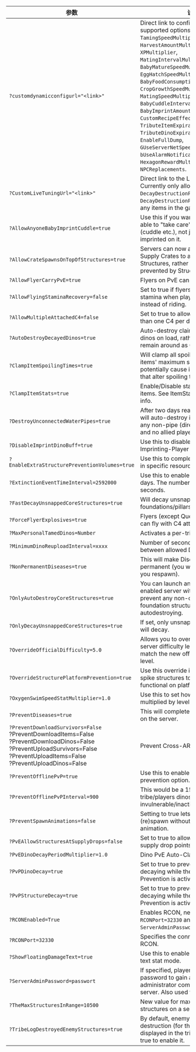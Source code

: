| 参数                                                                                                                                                                                         | 说明                                                                                                                                                                                                                                                                                                                                                                                                                                                                                                                                                                                                                 |
| ------------------------------------------------------------------------------------------------------------------------------------------------------------------------------------------ | ------------------------------------------------------------------------------------------------------------------------------------------------------------------------------------------------------------------------------------------------------------------------------------------------------------------------------------------------------------------------------------------------------------------------------------------------------------------------------------------------------------------------------------------------------------------------------------------------------------------ |
| `?customdynamicconfigurl="<link>"`                                                                                                                                                         | Direct link to config file. Currently supported options include `TamingSpeedMultiplier`, `HarvestAmountMultiplier`, `XPMultiplier`, `MatingIntervalMultiplier`, `BabyMatureSpeedMultiplier`, `EggHatchSpeedMultiplier`, `BabyFoodConsumptionSpeedMultiplier`, `CropGrowthSpeedMultiplier`, `MatingSpeedMultiplier`, `BabyCuddleIntervalMultiplier`, `BabyImprintAmountMultiplier`, `CustomRecipeEffectivenessMultiplier`, `TributeItemExpirationSeconds`, `TributeDinoExpirationSeconds`, `EnableFullDump`, `GUseServerNetSpeedCheck`, `bUseAlarmNotifications`, `HexagonRewardMultiplier`, and `NPCReplacements`. |
| `?CustomLiveTuningUrl="<link>"`                                                                                                                                                            | Direct link to the LiveTuning file. Currently only allows changing `DecayDestructionPeriod` and `DecayDestructionPeriodMultiplier` for any items in the game.                                                                                                                                                                                                                                                                                                                                                                                                                                                      |
| `?AllowAnyoneBabyImprintCuddle=true`                                                                                                                                                       | Use this if you want ANYONE to be able to "take care" of a Baby Dino (cuddle etc.), not just whomever imprinted on it.                                                                                                                                                                                                                                                                                                                                                                                                                                                                                             |
| `?AllowCrateSpawnsOnTopOfStructures=true`                                                                                                                                                  | Servers can now allow from-the-air Supply Crates to appear on top of Structures, rather than being prevented by Structures.                                                                                                                                                                                                                                                                                                                                                                                                                                                                                        |
| `?AllowFlyerCarryPvE=true`                                                                                                                                                                 | Flyers on PvE can carry wild dinos.                                                                                                                                                                                                                                                                                                                                                                                                                                                                                                                                                                                |
| `?AllowFlyingStaminaRecovery=false`                                                                                                                                                        | Set to true if flyers should recover stamina when player is standing on instead of riding.                                                                                                                                                                                                                                                                                                                                                                                                                                                                                                                         |
| `?AllowMultipleAttachedC4=false`                                                                                                                                                           | Set to true to allow attaching more than one C4 per dino.                                                                                                                                                                                                                                                                                                                                                                                                                                                                                                                                                          |
| `?AutoDestroyDecayedDinos=true`                                                                                                                                                            | Auto-destroy claimable decayed dinos on load, rather than have them remain around as Claimable.                                                                                                                                                                                                                                                                                                                                                                                                                                                                                                                    |
| `?ClampItemSpoilingTimes=true`                                                                                                                                                             | Will clamp all spoiling times to the items' maximum spoiling times. Could potentially cause issues with Mods that alter spoiling time.                                                                                                                                                                                                                                                                                                                                                                                                                                                                             |
| `?ClampItemStats=true`                                                                                                                                                                     | Enable/Disable stats clamping for items. See ItemStatClamps for more info.                                                                                                                                                                                                                                                                                                                                                                                                                                                                                                                                         |
| `?DestroyUnconnectedWaterPipes=true`                                                                                                                                                       | After two days real-time, the pipes will auto-destroy if unconnected to any non-pipe (directly or indirectly) and no allied player is nearby.                                                                                                                                                                                                                                                                                                                                                                                                                                                                      |
| `?DisableImprintDinoBuff=true`                                                                                                                                                             | Use this to disable the Dino Imprinting-Player Stat Bonus.                                                                                                                                                                                                                                                                                                                                                                                                                                                                                                                                                         |
| `?EnableExtraStructurePreventionVolumes=true`                                                                                                                                              | Use this to completely disable building in specific resource-rich areas.                                                                                                                                                                                                                                                                                                                                                                                                                                                                                                                                           |
| `?ExtinctionEventTimeInterval=2592000`                                                                                                                                                     | Use this to enable extinction for 30 days. The number is the time in seconds.                                                                                                                                                                                                                                                                                                                                                                                                                                                                                                                                      |
| `?FastDecayUnsnappedCoreStructures=true`                                                                                                                                                   | Will decay unsnapped foundations/pillars at 5x speed.                                                                                                                                                                                                                                                                                                                                                                                                                                                                                                                                                              |
| `?ForceFlyerExplosives=true`                                                                                                                                                               | Flyers (except Quetzal and Wyvern) can fly with C4 attached to it.                                                                                                                                                                                                                                                                                                                                                                                                                                                                                                                                                 |
| `?MaxPersonalTamedDinos=Number`                                                                                                                                                            | Activates a per-tribe dino tame limit.                                                                                                                                                                                                                                                                                                                                                                                                                                                                                                                                                                             |
| `?MinimumDinoReuploadInterval=xxxx`                                                                                                                                                        | Number of seconds cooldown between allowed Dino re-uploads.                                                                                                                                                                                                                                                                                                                                                                                                                                                                                                                                                        |
| `?NonPermanentDiseases=true`                                                                                                                                                               | This will make Diseases not permanent (you will then lose them if you respawn).                                                                                                                                                                                                                                                                                                                                                                                                                                                                                                                                    |
| `?OnlyAutoDestroyCoreStructures=true`                                                                                                                                                      | You can launch an autodestroy enabled server with this option to prevent any non-core/non-foundation structures from autodestroying.                                                                                                                                                                                                                                                                                                                                                                                                                                                                               |
| `?OnlyDecayUnsnappedCoreStructures=true`                                                                                                                                                   | If set, only unsnapped core structures will decay.                                                                                                                                                                                                                                                                                                                                                                                                                                                                                                                                                                 |
| `?OverrideOfficialDifficulty=5.0`                                                                                                                                                          | Allows you to override the default server difficulty level of 4 with 5 to match the new official server difficulty level.                                                                                                                                                                                                                                                                                                                                                                                                                                                                                          |
| `?OverrideStructurePlatformPrevention=true`                                                                                                                                                | Use this override if you want turret or spike structures to be buildable and functional on platform saddles.                                                                                                                                                                                                                                                                                                                                                                                                                                                                                                       |
| `?OxygenSwimSpeedStatMultiplier=1.0`                                                                                                                                                       | Use this to set how swim speed is multiplied by level spent in oxygen.                                                                                                                                                                                                                                                                                                                                                                                                                                                                                                                                             |
| `?PreventDiseases=true`                                                                                                                                                                    | This will completely disable Diseases on the server.                                                                                                                                                                                                                                                                                                                                                                                                                                                                                                                                                               |
| `?PreventDownloadSurvivors=False`<br>?PreventDownloadItems=False<br>?PreventDownloadDinos=False<br>?PreventUploadSurvivors=False<br>?PreventUploadItems=False<br>?PreventUploadDinos=False | Prevent Cross-ARK Data Transfer.                                                                                                                                                                                                                                                                                                                                                                                                                                                                                                                                                                                   |
| `?PreventOfflinePvP=true`                                                                                                                                                                  | Use this to enable the offline raiding prevention option.                                                                                                                                                                                                                                                                                                                                                                                                                                                                                                                                                          |
| `?PreventOfflinePvPInterval=900`                                                                                                                                                           | This would be a 15 min wait before a tribe/players dinos/structures become invulnerable/inactive after they log off.                                                                                                                                                                                                                                                                                                                                                                                                                                                                                               |
| `?PreventSpawnAnimations=false`                                                                                                                                                            | Setting to true lets player characters (re)spawn without the wake up animation.                                                                                                                                                                                                                                                                                                                                                                                                                                                                                                                                    |
| `?PvEAllowStructuresAtSupplyDrops=false`                                                                                                                                                   | Set to true to allow building near supply drop points in PvE mode.                                                                                                                                                                                                                                                                                                                                                                                                                                                                                                                                                 |
| `?PvEDinoDecayPeriodMultiplier=1.0`                                                                                                                                                        | Dino PvE Auto-Claim time multiplier.                                                                                                                                                                                                                                                                                                                                                                                                                                                                                                                                                                               |
| `?PvPDinoDecay=true`                                                                                                                                                                       | Set to true to prevent dinosaurs from decaying while the Offline Raiding Prevention is active.                                                                                                                                                                                                                                                                                                                                                                                                                                                                                                                     |
| `?PvPStructureDecay=true`                                                                                                                                                                  | Set to true to prevent structure from decaying while the Offline Raiding Prevention is active.                                                                                                                                                                                                                                                                                                                                                                                                                                                                                                                     |
| `?RCONEnabled=True`                                                                                                                                                                        | Enables RCON, needs `?RCONPort=32330` and `?ServerAdminPassword=123` to work.                                                                                                                                                                                                                                                                                                                                                                                                                                                                                                                                      |
| `?RCONPort=32330`                                                                                                                                                                          | Specifies the connection port for the RCON.                                                                                                                                                                                                                                                                                                                                                                                                                                                                                                                                                                        |
| `?ShowFloatingDamageText=true`                                                                                                                                                             | Use this to enable RPG-style popup text stat mode.                                                                                                                                                                                                                                                                                                                                                                                                                                                                                                                                                                 |
| `?ServerAdminPassword=passwort`                                                                                                                                                            | If specified, players must provide this password to gain access to administrator commands on the server. Also used to log in via RCON.                                                                                                                                                                                                                                                                                                                                                                                                                                                                             |
| `?TheMaxStructuresInRange=10500`                                                                                                                                                           | New value for maximum allowed structures on a server.                                                                                                                                                                                                                                                                                                                                                                                                                                                                                                                                                              |
| `?TribeLogDestroyedEnemyStructures=true`                                                                                                                                                   | By default, enemy structure destruction (for the victim tribe) is not displayed in the tribe Logs. Set this to true to enable it.                                                                                                                                                                                                                                                                                                                                                                                                                                                                                  |
